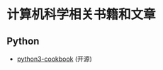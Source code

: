 # 计算机科学相关书籍和文章

## Python
- [python3-cookbook](https://python3-cookbook.readthedocs.io/zh-cn/latest/) (开源)

